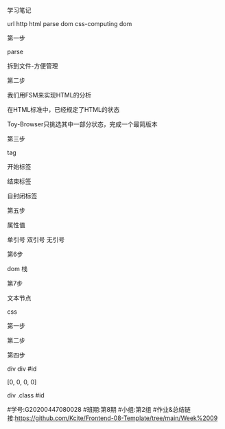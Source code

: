 学习笔记



url	http	html	parse	dom	css-computing dom


第一步

parse

拆到文件-方便管理


第二步

我们用FSM来实现HTML的分析

在HTML标准中，已经规定了HTML的状态

Toy-Browser只挑选其中一部分状态，完成一个最简版本


第三步

tag

开始标签

结束标签

自封闭标签


第五步

属性值

单引号	
双引号
无引号


第6步

dom 栈

第7步

文本节点



css

第一步

第二步


第四步



div div #id 



[0, 0, 0, 0]


div .class #id 

#学号:G20200447080028
#班期:第8期
#小组:第2组
#作业&总结链接:https://github.com/Kcite/Frontend-08-Template/tree/main/Week%2009